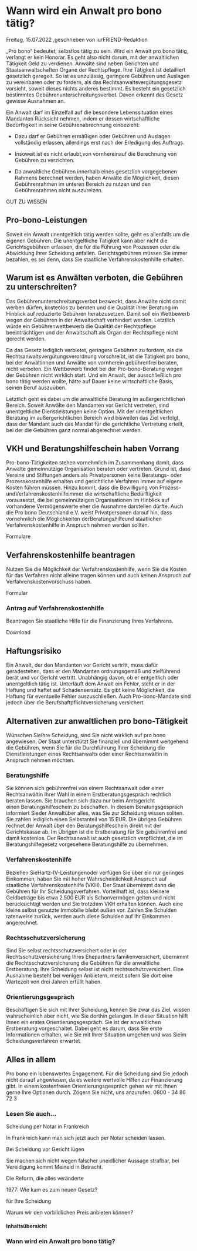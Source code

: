 # Wann wird ein Anwalt pro bono tätig?

Freitag, 15.07.2022 ,geschrieben von iurFRIEND-Redaktion

„Pro bono“ bedeutet, selbstlos tätig zu sein. Wird ein Anwalt pro bono tätig, verlangt er kein Honorar. Es geht also nicht darum, mit der anwaltlichen Tätigkeit Geld zu verdienen. Anwälte sind neben Gerichten und Staatsanwaltschaften Organe der Rechtspflege. Ihre Tätigkeit ist detailliert gesetzlich geregelt. So ist es unzulässig, geringere Gebühren und Auslagen zu vereinbaren oder zu fordern, als das Rechtsanwaltsvergütungsgesetz vorsieht, soweit dieses nichts anderes bestimmt. Es besteht ein gesetzlich bestimmtes Gebührenunterschreitungsverbot. Davon erkennt das Gesetz gewisse Ausnahmen an.

Ein Anwalt darf im Einzelfall auf die besondere Lebenssituation eines Mandanten Rücksicht nehmen, indem er dessen wirtschaftliche Bedürftigkeit in seine Gebührenabrechnung einbezieht:

- Dazu darf er Gebühren ermäßigen oder Gebühren und Auslagen vollständig erlassen, allerdings erst nach der Erledigung des Auftrags.

- Insoweit ist es nicht erlaubt,von vornhereinauf die Berechnung von Gebühren zu verzichten.

- Da anwaltliche Gebühren innerhalb eines gesetzlich vorgegebenen Rahmens berechnet werden, haben Anwälte die Möglichkeit, diesen Gebührenrahmen im unteren Bereich zu nutzen und den Gebührenrahmen nicht auszureizen.

GUT ZU WISSEN

## Pro-bono-Leistungen

Soweit ein Anwalt unentgeltlich tätig werden sollte, geht es allenfalls um die eigenen Gebühren. Die unentgeltliche Tätigkeit kann aber nicht die Gerichtsgebühren erfassen, die für die Führung von Prozessen oder die Abwicklung Ihrer Scheidung anfallen. Gerichtsgebühren müssen Sie immer bezahlen, es sei denn, dass Sie staatliche Verfahrenskostenhilfe erhalten.

## Warum ist es Anwälten verboten, die Gebühren zu unterschreiten?

Das Gebührenunterschreitungsverbot bezweckt, dass Anwälte nicht damit werben dürfen, kostenlos zu beraten und die Qualität ihrer Beratung im Hinblick auf reduzierte Gebühren herabzusetzen. Damit soll ein Wettbewerb wegen der Gebühren in der Anwaltschaft verhindert werden. Letztlich würde ein Gebührenwettbewerb die Qualität der Rechtspflege beeinträchtigen und der Anwaltschaft als Organ der Rechtspflege nicht gerecht werden.

Da das Gesetz lediglich verbietet, geringere Gebühren zu fordern, als die Rechtsanwaltsvergütungsverordnung vorschreibt, ist die Tätigkeit pro bono, bei der Anwältinnen und Anwälte von vornherein gebührenfrei beraten, nicht verboten. Ein Wettbewerb findet bei der Pro-bono-Beratung wegen der Gebühren nicht wirklich statt. Und ein Anwalt, der ausschließlich pro bono tätig werden wollte, hätte auf Dauer keine wirtschaftliche Basis, seinen Beruf auszuüben.

Letztlich geht es dabei um die anwaltliche Beratung im außergerichtlichen Bereich. Soweit Anwälte den Mandanten vor Gericht vertreten, sind unentgeltliche Dienstleistungen keine Option. Mit der unentgeltlichen Beratung im außergerichtlichen Bereich wird bisweilen das Ziel verfolgt, dass der Mandant auch das Mandat für die gerichtliche Vertretung erteilt, bei der die Gebühren ganz normal abgerechnet werden.

## VKH und Beratungshilfeschein haben Vorrang

Pro-bono-Tätigkeiten stehen vornehmlich im Zusammenhang damit, dass Anwälte gemeinnützige Organisation beraten oder vertreten. Grund ist, dass Vereine und Stiftungen anders als Privatpersonen keine Beratungs- oder Prozesskostenhilfe erhalten und gerichtliche Verfahren immer auf eigene Kosten führen müssen. Hinzu kommt, dass die Bewilligung von Prozess- undVerfahrenskostenhilfeimmer die wirtschaftliche Bedürftigkeit voraussetzt, die bei gemeinnützigen Organisationen im Hinblick auf vorhandene Vermögenswerte eher die Ausnahme darstellen dürfte. Auch die Pro bono Deutschland e.V. weist Privatpersonen darauf hin, dass vornehmlich die Möglichkeiten derBeratungshilfeund staatlichen Verfahrenskostenhilfe in Anspruch nehmen werden sollten.

Formulare

## Verfahrenskostenhilfe beantragen

Nutzen Sie die Möglichkeit der Verfahrenskostenhilfe, wenn Sie die Kosten für das Verfahren nicht alleine tragen können und auch keinen Anspruch auf Verfahrenskostenvorschuss haben.

Formular

### Antrag auf Verfahrenskostenhilfe

Beantragen Sie staatliche Hilfe für die Finanzierung Ihres Verfahrens.

Download

## Haftungsrisiko

Ein Anwalt, der den Mandanten vor Gericht vertritt, muss dafür geradestehen, dass er den Mandanten ordnungsgemäß und zielführend berät und vor Gericht vertritt. Unabhängig davon, ob er entgeltlich oder unentgeltlich tätig ist. Unterläuft dem Anwalt ein Fehler, steht er in der Haftung und haftet auf Schadensersatz. Es gibt keine Möglichkeit, die Haftung für eventuelle Fehler auszuschließen. Auch Pro-bono-Mandate sind jedoch über die Berufshaftpflichtversicherung versichert.

## Alternativen zur anwaltlichen pro bono-Tätigkeit

Wünschen SieIhre Scheidung, sind Sie nicht wirklich auf pro bono angewiesen. Der Staat unterstützt Sie finanziell und übernimmt weitgehend die Gebühren, wenn Sie für die Durchführung Ihrer Scheidung die Dienstleistungen eines Rechtsanwalts oder einer Rechtsanwältin in Anspruch nehmen möchten.

### Beratungshilfe

Sie können sich gebührenfrei von einem Rechtsanwalt oder einer Rechtsanwältin Ihrer Wahl in einem Erstberatungsgespräch rechtlich beraten lassen. Sie brauchen sich dazu nur beim Amtsgericht einen Beratungshilfeschein zu beschaffen. In diesem Beratungsgespräch informiert Sieder Anwaltüber alles, was Sie zur Scheidung wissen sollten. Sie zahlen lediglich einen Selbstanteil von 15 EUR. Die übrigen Gebühren rechnet der Anwalt über den Beratungshilfeschein direkt mit der Gerichtskasse ab. Im Übrigen ist die Erstberatung für Sie gebührenfrei und damit kostenlos. Der Rechtsanwalt ist auch gesetzlich verpflichtet, die im Beratungshilfegesetz vorgesehene Beratungshilfe zu übernehmen.

### Verfahrenskostenhilfe

Beziehen SieHartz-IV-Leistungenoder verfügen Sie über ein nur geringes Einkommen, haben Sie mit hoher Wahrscheinlichkeit Anspruch auf staatliche Verfahrenskostenhilfe (VKH). Der Staat übernimmt dann die Gebühren für Ihr Scheidungsverfahren. Vorteilhaft ist, dass kleinere Geldbeträge bis etwa 2.500 EUR als Schonvermögen gelten und nicht berücksichtigt werden und Sie trotzdem VKH erhalten können. Auch eine kleine selbst genutzte Immobilie bleibt außen vor. Zahlen Sie Schulden ratenweise zurück, werden auch diese Schulden auf Ihr Einkommen angerechnet.

### Rechtsschutzversicherung

Sind Sie selbst rechtsschutzversichert oder in der Rechtsschutzversicherung Ihres Ehepartners familienversichert, übernimmt die Rechtsschutzversicherung die Gebühren für die anwaltliche Erstberatung. Ihre Scheidung selbst ist nicht rechtsschutzversichert. Eine Ausnahme besteht bei wenigen Anbietern, meist sofern Sie dort eine Wartezeit von drei Jahren erfüllt haben.

### Orientierungsgespräch

Beschäftigen Sie sich mit Ihrer Scheidung, kennen Sie zwar das Ziel, wissen wahrscheinlich aber nicht, wie Sie dorthin gelangen. In dieser Situation hilft Ihnen ein erstes Orientierungsgespräch. Sie ist der anwaltlichen Erstberatung vorgeschaltet. Dabei geht es darum, dass Sie erste Informationen erhalten, wie Sie mit Ihrer Situation umgehen und was Sieim Scheidungsverfahren erwartet.

## Alles in allem

Pro bono ein lobenswertes Engagement. Für die Scheidung sind Sie jedoch nicht darauf angewiesen, da es weitere wertvolle Hilfen zur Finanzierung gibt. In einem kostenfreien Orientierungsgespräch gehen wir mit Ihnen gerne Ihre Optionen durch. Zögern Sie nicht, uns anzurufen: 0800 - 34 86 72 3

### Lesen Sie auch...

Scheidung per Notar in Frankreich

In Frankreich kann man sich jetzt auch per Notar scheiden lassen.

Bei Scheidung vor Gericht lügen

Sie machen sich nicht wegen falscher uneidlicher Aussage strafbar, bei Vereidigung kommt Meineid in Betracht.

Die Reform, die alles veränderte

1977: Wie kam es zum neuen Gesetz?

für Ihre Scheidung

Warum wir den vorbildlichen Preis anbieten können?

#### Inhaltsübersicht

### Wann wird ein Anwalt pro bono tätig?